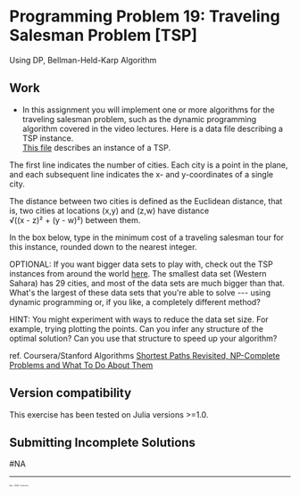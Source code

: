 # Programming Problem 19: Traveling Salesman Problem [TSP]

  Using DP, Bellman-Held-Karp Algorithm


## Work

 - In this assignment you will implement one or more algorithms for the traveling salesman problem, such as the dynamic programming algorithm covered in the video lectures.  Here is a data file describing a TSP instance.  
   [This file](https://github.com/pascal-p/julia-exercism/blob/master/Algo/19-1-tsp/testfiles/tsp.txt) describes an instance of a TSP. 

The first line indicates the number of cities.  Each city is a point in the plane, and each subsequent line indicates the x- and y-coordinates of a single city.  

The distance between two cities is defined as the Euclidean distance, that is, two cities at locations (x,y) and (z,w) have distance  
    √((x - z)² + (y - w)²)​ between them.  

In the box below, type in the minimum cost of a traveling salesman tour for this instance, rounded down to the nearest integer.

OPTIONAL: If you want bigger data sets to play with, check out the TSP instances from around the world [here](http://www.tsp.gatech.edu/world/countries.html).  The smallest data set (Western Sahara) has 29 cities, and most of the data sets are much bigger than that.  What's the largest of these data sets that you're able to solve --- using dynamic programming or, if you like, a completely different method?

HINT: You might experiment with ways to reduce the data set size.  For example, trying plotting the points.  Can you infer any structure of the optimal solution?  Can you use that structure to speed up your algorithm?


ref. Coursera/Stanford Algorithms [Shortest Paths Revisited, NP-Complete Problems and What To Do About Them](https://www.coursera.org/learn/algorithms-npcomplete/home/)

## Version compatibility
This exercise has been tested on Julia versions >=1.0.

## Submitting Incomplete Solutions
#NA

<hr />
<p style="font-size:0.25em">Dec. 2020, Corto Inc</p>

